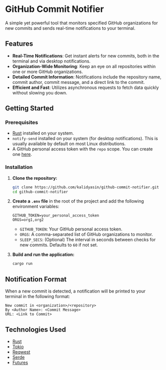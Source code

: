 # GitHub Commit Notifier

A simple yet powerful tool that monitors specified GitHub organizations for new commits and sends real-time notifications to your terminal.

## Features

- **Real-Time Notifications**: Get instant alerts for new commits, both in the terminal and via desktop notifications.
- **Organization-Wide Monitoring**: Keep an eye on all repositories within one or more GitHub organizations.
- **Detailed Commit Information**: Notifications include the repository name, commit author, commit message, and a direct link to the commit.
- **Efficient and Fast**: Utilizes asynchronous requests to fetch data quickly without slowing you down.

## Getting Started

### Prerequisites

- [Rust](https://www.rust-lang.org/tools/install) installed on your system.
- `notify-send` installed on your system (for desktop notifications). This is usually available by default on most Linux distributions.
- A GitHub personal access token with the `repo` scope. You can create one [here](https://github.com/settings/tokens).

### Installation

1. **Clone the repository:**

   ```bash
   git clone https://github.com/kalidyasin/github-commit-notifier.git
   cd github-commit-notifier
   ```

2. **Create a `.env` file** in the root of the project and add the following environment variables:

   ```
   GITHUB_TOKEN=your_personal_access_token
   ORGS=org1,org2
   ```

   - `GITHUB_TOKEN`: Your GitHub personal access token.
   - `ORGS`: A comma-separated list of GitHub organizations to monitor.
   - `SLEEP_SECS`: (Optional) The interval in seconds between checks for new commits. Defaults to `60` if not set.

3. **Build and run the application:**

   ```bash
   cargo run
   ```

## Notification Format

When a new commit is detected, a notification will be printed to your terminal in the following format:

```
New commit in <organization>/<repository>
By <Author Name>: <Commit Message>
URL: <Link to Commit>
```

## Technologies Used

- [Rust](https://www.rust-lang.org/)
- [Tokio](https://tokio.rs/)
- [Reqwest](https://docs.rs/reqwest/latest/reqwest/)
- [Serde](https://serde.rs/)
- [Futures](https://rust-lang.github.io/futures-rs/)
